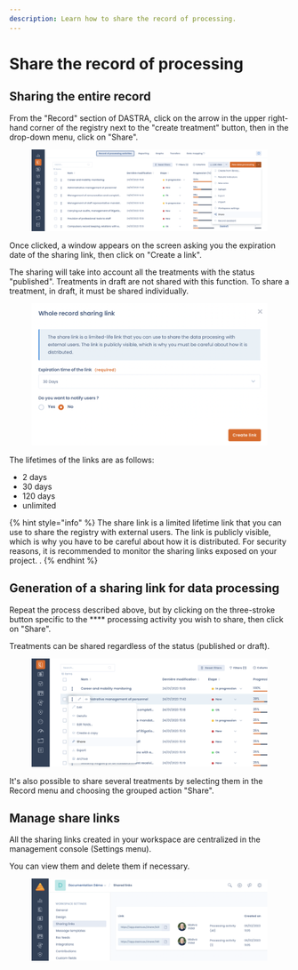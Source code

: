 ```yaml
---
description: Learn how to share the record of processing.
---
```


# Share the record of processing

## Sharing the entire record

From the "Record" section of DASTRA, click on the arrow in the upper right-hand corner of the registry next to the "create treatment" button, then in the drop-down menu, click on "Share".&#x20;

<figure><img src="../../.gitbook/assets/Capture d’écran 2023-02-06 à 10.58.13.png" alt=""><figcaption></figcaption></figure>

Once clicked, a window appears on the screen asking you the expiration date of the sharing link, then click on "Create a link".

The sharing will take into account all the treatments with the status "published". Treatments in draft are not shared with this function. To share a treatment, in draft, it must be shared individually.

<figure><img src="../../.gitbook/assets/Capture d’écran 2023-02-06 à 10.59.59.png" alt=""><figcaption></figcaption></figure>

The lifetimes of the links are as follows:&#x20;

* 2 days&#x20;
* 30 days&#x20;
* 120 days&#x20;
* unlimited

{% hint style="info" %}
The share link is a limited lifetime link that you can use to share the registry with external users. The link is publicly visible, which is why you have to be careful about how it is distributed. For security reasons, it is recommended to monitor the sharing links exposed on your project. .
{% endhint %}

## Generation of a sharing link for data processing

Repeat the process described above, but by clicking on the three-stroke button specific to the **** processing activity you wish to share, then click on "Share".

Treatments can be shared regardless of the status (published or draft).

<figure><img src="../../.gitbook/assets/Capture d’écran 2023-02-06 à 11.01.39.png" alt=""><figcaption></figcaption></figure>

It's also possible to share several treatments by selecting them in the Record menu and choosing the grouped action "Share".

## Manage share links

All the sharing links created in your workspace are centralized in the management console (Settings menu).&#x20;

You can view them and delete them if necessary.

<figure><img src="../../.gitbook/assets/Capture d’écran 2023-02-06 à 11.05.34.png" alt=""><figcaption></figcaption></figure>
